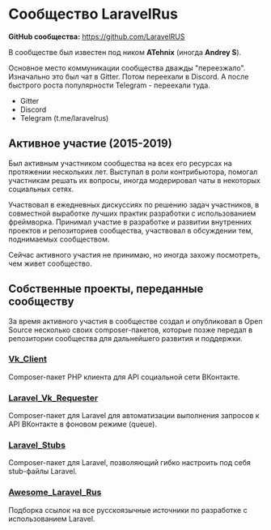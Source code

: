 # Сообщество LaravelRus

**GitHub сообщества:** <https://github.com/LaravelRUS>

В сообществе был известен под ником **ATehnix** (иногда **Andrey S**).

Основное место коммуникации сообщества дважды "переезжало". Изначально это был чат в Gitter. Потом переехали в Discord. А после быстрого роста популярности Telegram - переехали туда.

- Gitter
- Discord
- Telegram (t.me/laravelrus)


## Активное участие (2015-2019)

Был активным участником сообщества на всех его ресурсах на протяжении нескольких лет. Выступал в роли контрибьютора, помогал участникам решать их вопросы, иногда модерировал чаты в некоторых социальных сетях.

Участвовал в ежедневных дискуссиях по решению задач участников, в совместной выработке лучших практик разработки с использованием фреймворка. Принимал участие в разработке и развитии внутренних проектов и репозиториев сообщества, участвовал в обсуждении тем, поднимаемых сообществом.

Сейчас активного участия не принимаю, но иногда захожу посмотреть, чем живет сообщество.


## Собственные проекты, переданные сообществу

За время активного участия в сообществе создал и опубликовал в Open Source несколько своих composer-пакетов, которые позже передал в репозитории сообщества для дальнейшего развития и поддержки.

### [Vk_Client](../projects/Vk_Client.md)

Composer-пакет PHP клиента для API социальной сети ВКонтакте.

### [Laravel_Vk_Requester](../projects/Laravel_Vk_Requester.md)

Composer-пакет для Laravel для автоматизации выполнения запросов к API ВКонтакте в фоновом режиме (queue).

### [Laravel_Stubs](../projects/Laravel_Stubs.md)

Composer-пакет для Laravel, позволяющий гибко настроить под себя stub-файлы Laravel.

### [Awesome_Laravel_Rus](../projects/Awesome_Laravel_Rus.md)

Подборка ссылок на все русскоязычные источники по разработке с использованием Laravel.
